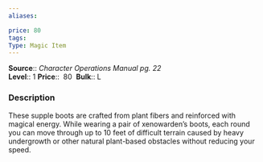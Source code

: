 ```yaml
---
aliases: 

price: 80
tags: 
Type: Magic Item
---
```

**Source**:: _Character Operations Manual pg. 22_  
**Level**:: 1
**Price**::  80 
**Bulk**:: L

### Description

These supple boots are crafted from plant fibers and reinforced with magical energy. While wearing a pair of xenowarden’s boots, each round you can move through up to 10 feet of difficult terrain caused by heavy undergrowth or other natural plant-based obstacles without reducing your speed.
